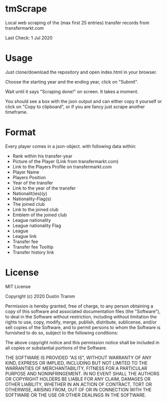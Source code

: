 # tmScrape
Local web scraping of the (max first 25 entries) transfer records from transfermarkt.com

Last Check: 1 Jul 2020
# Usage
Just clone/download the repository and open index.html in your browser.

Choose the starting year and the ending year, click on "Submit".

Wait until it says "Scraping done!" on screen. It takes a moment.

You should see a box with the json output and can either copy it yourself or click on "Copy to clipboard", or if you are fancy just scrape another timeframe.

# Format
Every player comes in a json-object. with following data within:
* Rank within his transfer-year
* Picture of the Player (Link from transfermarkt.com)
* Link to the Players Profile on transfermarkt.com
* Player Name
* Players Position
* Year of the transfer
* Link to the year of the transfer
* Nationalit(ies)(y)
* Nationality-Flag(s)
* The joined club
* Link to the joined club
* Emblem of the joined club
* League nationality
* League nationality Flag
* League
* League link
* Transfer fee
* Transfer fee Tooltip
* Transfer history link

# License
MIT License

Copyright (c) 2020 Dustin Tramm

Permission is hereby granted, free of charge, to any person obtaining a copy
of this software and associated documentation files (the "Software"), to deal
in the Software without restriction, including without limitation the rights
to use, copy, modify, merge, publish, distribute, sublicense, and/or sell
copies of the Software, and to permit persons to whom the Software is
furnished to do so, subject to the following conditions:

The above copyright notice and this permission notice shall be included in all
copies or substantial portions of the Software.

THE SOFTWARE IS PROVIDED "AS IS", WITHOUT WARRANTY OF ANY KIND, EXPRESS OR
IMPLIED, INCLUDING BUT NOT LIMITED TO THE WARRANTIES OF MERCHANTABILITY,
FITNESS FOR A PARTICULAR PURPOSE AND NONINFRINGEMENT. IN NO EVENT SHALL THE
AUTHORS OR COPYRIGHT HOLDERS BE LIABLE FOR ANY CLAIM, DAMAGES OR OTHER
LIABILITY, WHETHER IN AN ACTION OF CONTRACT, TORT OR OTHERWISE, ARISING FROM,
OUT OF OR IN CONNECTION WITH THE SOFTWARE OR THE USE OR OTHER DEALINGS IN THE
SOFTWARE.
